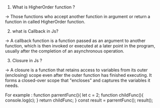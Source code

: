 1. What is HigherOrder function ?

 -> Those functions who accept another function in argument or return a function in called HigherOrder function.

 2. what is  Callback in Js?

 ->  A callback function is a function passed as an argument to another function, which is then invoked or executed at a later point in the program, usually after the completion of an asynchronous operation.

 3. Closure in Js ?

 -> A closure is a function that retains access to variables from its outer (enclosing) scope even after the outer function has finished executing. It forms a closed-over scope that "encloses" and captures the variables it needs.

   For example : 
  function parrentFunc(){
     let c = 2;
     function childFunc(){
         console.log(c);
     }
     return childFunc;
  }
  const result = parrentFunc();
  result();

  